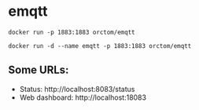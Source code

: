 # emqtt

```
docker run -p 1883:1883 orctom/emqtt
```

```
docker run -d --name emqtt -p 1883:1883 orctom/emqtt
```

## Some URLs:
 * Status: http://localhost:8083/status
 * Web dashboard: http://localhost:18083